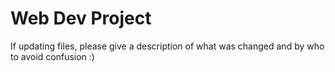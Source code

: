 # Web Dev Project
If updating files, please give a description of what was changed and by who to avoid confusion :)
